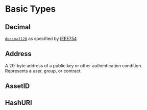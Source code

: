 # Basic Types

## Decimal

[`decimal128`](https://en.wikipedia.org/wiki/Decimal128_floating-point_format) as specified by [IEEE754](https://en.wikipedia.org/wiki/IEEE_754)

## Address

A 20-byte address of a public key or other authentication condition. Represents a user, group, or contract.

## AssetID

## HashURI



